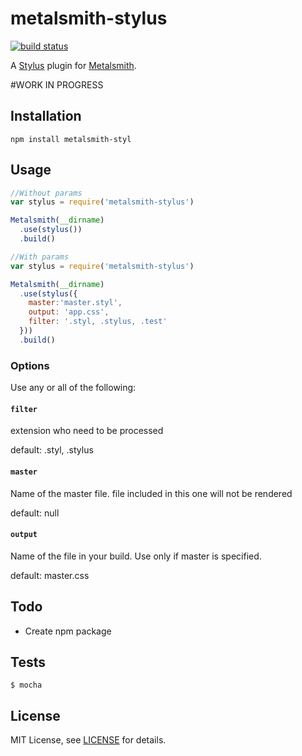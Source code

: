 # metalsmith-stylus

[![build status][travis-image]][travis-url]

A [Stylus][stylus] plugin for [Metalsmith][metalsmith].

#WORK IN PROGRESS

## Installation

```
npm install metalsmith-styl
```

## Usage

```js
//Without params
var stylus = require('metalsmith-stylus')

Metalsmith(__dirname)
  .use(stylus())
  .build()

//With params
var stylus = require('metalsmith-stylus')

Metalsmith(__dirname)
  .use(stylus({
    master:'master.styl',
    output: 'app.css',
    filter: '.styl, .stylus, .test'
  }))
  .build()
```

### Options

Use any or all of the following:

#### `filter`

extension who need to be processed

default: .styl, .stylus

#### `master`

Name of the master file.
file included in this one will not be rendered

default: null

#### `output`

Name of the file in your build.
Use only if master is specified.

default: master.css

## Todo

  - Create npm package

## Tests

```
$ mocha
```

## License

MIT License, see [LICENSE](https://github.com/joaoafrmartins/metalsmith-coffee/blob/master/LICENSE.md) for details.

[metalsmith]: http://www.metalsmith.io/
[stylus]: http://stylus-lang.com/
[travis-image]: https://travis-ci.org/wcastand/metalsmith-stylus.svg?branch=master
[travis-url]: https://travis-ci.org/wcastand/metalsmith-stylus
